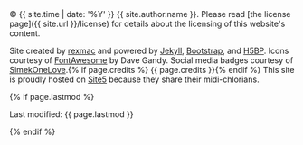 <footer>
<div class="row{% if page.fluid %}-fluid{% endif %}">
<div class="span8" markdown="1">
&copy; {{ site.time | date: '%Y' }} {{ site.author.name }}. Please read [the license page]({{ site.url }}/license) for details about the licensing of this website's content.

Site created by [rexmac](http://rexmac.com/) and powered by [Jekyll](http://jekyllrb.com/), [Bootstrap](http://twitter.github.com/bootstrap/), and [H5BP](http://html5boilerplate.com/). Icons courtesy of [FontAwesome](http://fortawesome.github.com/Font-Awesome/) by Dave Gandy. Social media badges courtesy of [SimekOneLove](http://simekonelove.deviantart.com/#/d45qg9a).{% if page.credits %} {{ page.credits }}{% endif %} This site is proudly hosted on [Site5](http://www.site5.com/in.php?id=23116) because they share their midi-chlorians.
</div>
<div class="span4">
{% if page.lastmod %}<p class="pull-right">Last modified: {{ page.lastmod }}</p>{% endif %}
</div>
</div>
</footer>

